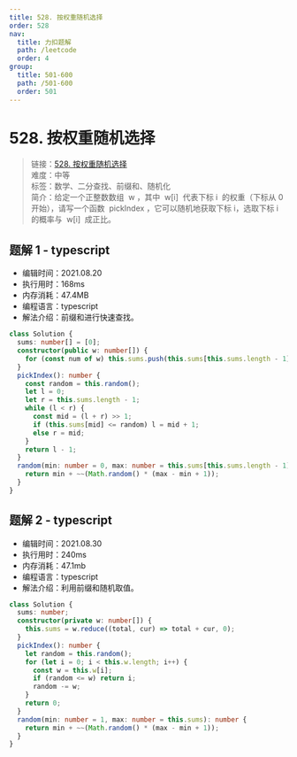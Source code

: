 ```yaml
---
title: 528. 按权重随机选择
order: 528
nav:
  title: 力扣题解
  path: /leetcode
  order: 4
group:
  title: 501-600
  path: /501-600
  order: 501
---
```


# 528. 按权重随机选择

> 链接：[528. 按权重随机选择](https://leetcode-cn.com/problems/random-pick-with-weight/)  
> 难度：中等  
> 标签：数学、二分查找、前缀和、随机化  
> 简介：给定一个正整数数组  w ，其中  w[i]  代表下标 i  的权重（下标从 0 开始），请写一个函数  pickIndex ，它可以随机地获取下标 i，选取下标 i  的概率与  w[i]  成正比。

## 题解 1 - typescript

- 编辑时间：2021.08.20
- 执行用时：168ms
- 内存消耗：47.4MB
- 编程语言：typescript
- 解法介绍：前缀和进行快速查找。

```typescript
class Solution {
  sums: number[] = [0];
  constructor(public w: number[]) {
    for (const num of w) this.sums.push(this.sums[this.sums.length - 1] + num);
  }
  pickIndex(): number {
    const random = this.random();
    let l = 0;
    let r = this.sums.length - 1;
    while (l < r) {
      const mid = (l + r) >> 1;
      if (this.sums[mid] <= random) l = mid + 1;
      else r = mid;
    }
    return l - 1;
  }
  random(min: number = 0, max: number = this.sums[this.sums.length - 1]): number {
    return min + ~~(Math.random() * (max - min + 1));
  }
}
```

## 题解 2 - typescript

- 编辑时间：2021.08.30
- 执行用时：240ms
- 内存消耗：47.1mb
- 编程语言：typescript
- 解法介绍：利用前缀和随机取值。

```typescript
class Solution {
  sums: number;
  constructor(private w: number[]) {
    this.sums = w.reduce((total, cur) => total + cur, 0);
  }
  pickIndex(): number {
    let random = this.random();
    for (let i = 0; i < this.w.length; i++) {
      const w = this.w[i];
      if (random <= w) return i;
      random -= w;
    }
    return 0;
  }
  random(min: number = 1, max: number = this.sums): number {
    return min + ~~(Math.random() * (max - min + 1));
  }
}
```

